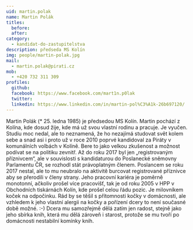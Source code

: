 ```yaml
---
uid: martin.polak
name: Martin Polák
titles:
  before: 
  after:
category:
  - kandidat-do-zastupitelstva
description: předseda MS Kolín
img: people/martin-polak.jpg
mail:
  - martin.polak@pirati.cz
mob:
  - +420 732 311 309
profiles:
  github:
  facebook: https://www.facebook.com/mart1n.p0lak
  twitter:
  linkedin: https://www.linkedin.com/in/martin-pol%C3%A1k-26b697120/
---
```


Martin Polák (* 25. ledna 1985) je předsedou MS Kolín. Martin pochází z Kolína, kde dosud žije, kde má už svou vlastní rodinu a pracuje. Je vyučen. Studiu moc nedal, ale to neznamená, že ho nezajímá studovat svět kolem sebe a snad asi i proto už v roce 2010 poprvé kandidoval za Piráty v komunálních volbách v Kolíně. Bere to jako velkou zkušenost a možnost podívat se na politiku zevnitř. Až do roku 2017 byl jen „registrovaným příznivcem“, ale v souvislosti s kandidaturou do Poslanecké sněmovny Parlamentu ČR, se rozhodl stát právoplatným členem. Poslancem se roku 2017 nestal, ale to mu neubralo na aktivitě burcovat registrované příznivce aby se přerodili v členy strany. Jeho pracovní kariéra je poměrně monotonní, ačkoliv prošel více pracovišť, tak je od roku 2005 v HPP v Obchodních tiskárnách Kolín, kde prošel celou řádu pozic. Je milovníkem koček na odpočinku. Rád by se těšil s přítomnosti kočky v domácnosti, ale vzhledem k jeho vlastní alergii na kočky a pořízení dcery to není současné době možné. :-) Dcera mu samozřejmě dělá zatím jen radost, stejně jako jeho sbírka knih, která mu dělá zároveň i starost, protože se mu tvoří po domácnosti nestabilní komínky knih.
